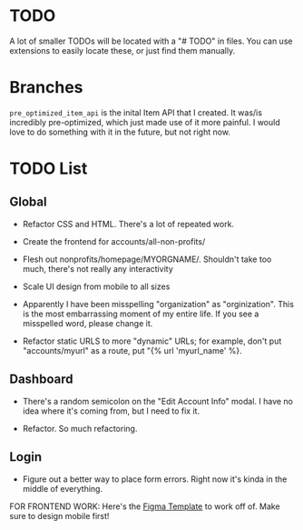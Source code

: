 # TODO

A lot of smaller TODOs will be located with a "# TODO" in files. You can use extensions to easily locate these, or just find them manually.

# Branches

`pre_optimized_item_api` is the inital Item API that I created. It was/is incredibly pre-optimized, which just made use of it more painful. I would love to do something with it in the future, but not right now.

# TODO List

## Global

- Refactor CSS and HTML. There's a lot of repeated work.

- Create the frontend for accounts/all-non-profits/

- Flesh out nonprofits/homepage/MYORGNAME/. Shouldn't take too much, there's not really any interactivity

- Scale UI design from mobile to all sizes

- Apparently I have been misspelling "organization" as "orginization". This is the most embarrassing moment of my entire life. If you see a misspelled word, please change it.

- Refactor static URLS to more "dynamic" URLs; for example, don't put "accounts/myurl" as a route, put "{% url 'myurl_name' %}.

## Dashboard

- There's a random semicolon on the "Edit Account Info" modal. I have no idea where it's coming from, but I need to fix it.

- Refactor. So much refactoring.

## Login

- Figure out a better way to place form errors. Right now it's kinda in the middle of everything.

FOR FRONTEND WORK: Here's the [Figma Template](https://www.figma.com/file/pKaku2N7xVPbCGQb1p6LIJ/NPL?type=design&node-id=0-1&mode=design&t=mc7YWpRIbtvPRkHG-11) to work off of. Make sure to design mobile first!
